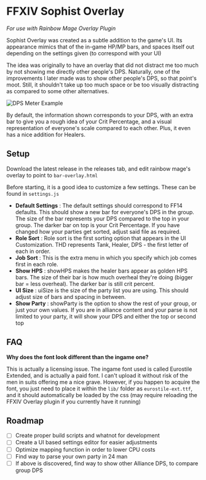 FFXIV Sophist Overlay
===

_For use with Rainbow Mage Overlay Plugin_

Sophist Overlay was created as a subtle addition to the game's UI. Its appearance mimics that of the in-game HP/MP bars, and spaces itself out depending on the settings given (to correspond with your UI)

The idea was originally to have an overlay that did not distract me too much by not showing me directly other people's DPS. Naturally, one of the improvements I later made was to show other people's DPS, so that point's moot. Still, it shouldn't take up too much space or be too visually distracting as compared to some other alternatives.

![DPS Meter Example](https://snag.gy/JA0G4N.jpg)

By default, the information shown corresponds to your DPS, with an extra bar to give you a rough idea of your Crit Percentage, and a visual representation of everyone's scale compared to each other. Plus, it even has a nice addition for Healers.

## Setup

Download the latest release in the releases tab, and edit rainbow mage's overlay to point to `bar-overlay.html`

Before starting, it is a good idea to customize a few settings. These can be found in `settings.js`

- **Default Settings** : The default settings should correspond to FF14 defaults. This should show a new bar for everyone's DPS in the group. The size of the bar represents your DPS compared to the top in your group. The darker bar on top is your Crit Percentage. If you have changed how your parties get sorted, adjust said file as required.
- **Role Sort** : Role sort is the first sorting option that appears in the UI Customization. THD represents Tank, Healer, DPS - the first letter of each in order.
- **Job Sort** : This is the extra menu in which you specify which job comes first in each role.
- **Show HPS** : showHPS makes the healer bars appear as golden HPS bars. The size of their bar is how much overheal they're doing (bigger bar = less overheal). The darker bar is still crit percent.
- **UI Size** : uiSize is the size of the party list you are using. This should adjust size of bars and spacing in between.
- **Show Party** : showParty is the option to show the rest of your group, or just your own values. If you are in alliance content and your parse is not limited to your party, it will show your DPS and either the top or second top

## FAQ

**Why does the font look different than the ingame one?**

This is actually a licensing issue. The ingame font used is called Eurostile Extended, and is actually a paid font. I can't upload it without risk of the men in suits offering me a nice grave. However, if you happen to acquire the font, you just need to place it within the `lib/` folder as `eurostile-ext.ttf`, and it should automatically be loaded by the css (may require reloading the FFXIV Overlay plugin if you currently have it running)

## Roadmap

- [ ] Create proper build scripts and whatnot for development
- [ ] Create a UI based settings editor for easier adjustments
- [ ] Optimize mapping function in order to lower CPU costs
- [ ] Find way to parse your own party in 24 man
- [ ] If above is discovered, find way to show other Alliance DPS, to compare group DPS
